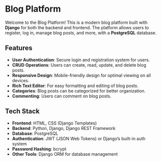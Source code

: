 # Blog Platform

Welcome to the Blog Platform! This is a modern blog platform built with **Django** for both the backend and frontend. The platform allows users to register, log in, manage blog posts, and more, with a **PostgreSQL** database.

## Features

- **User Authentication**: Secure login and registration system for users.
- **CRUD Operations**: Users can create, read, update, and delete blog posts.
- **Responsive Design**: Mobile-friendly design for optimal viewing on all devices.
- **Rich Text Editor**: For easy formatting and editing of blog posts.
- **Categories**: Blog posts can be categorized for better organization.
- **Commenting**: Users can comment on blog posts.

## Tech Stack

- **Frontend**: HTML, CSS (Django Templates)
- **Backend**: Python, Django, Django REST Framework
- **Database**: PostgreSQL
- **Authentication**: JWT (JSON Web Tokens) or Django’s built-in auth system
- **Password Hashing**: bcrypt
- **Other Tools**: Django ORM for database management
